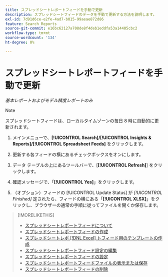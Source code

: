 ```yaml
---
title: スプレッドシートレポートフィードを手動で更新
description: スプレッドシートフィードのデータを手動で更新する方法を説明します。
exl-id: 7d91d6ce-e2fe-4ad7-b015-99aeae872d86
feature: Search Reports
source-git-commit: e16bc62127a708de8f4deb1eddfa53a14405cbc2
workflow-type: tm+mt
source-wordcount: '134'
ht-degree: 0%

---
```


# スプレッドシートレポートフィードを手動で更新

*基本レポートおよびモデル精度レポートのみ*

>[!NOTE]
>
>スプレッドシートフィードは、ローカルタイムゾーンの毎日 8 時に自動的に更新されます。

1. メインメニューで、**[!UICONTROL Search]/[!UICONTROL Insights & Reports]/[!UICONTROL Spreadsheet Feeds]** をクリックします。

1. 更新する各フィードの横にあるチェックボックスをオンにします。

1. データ テーブルの上にあるツールバーで、[**[!UICONTROL Refresh]**] をクリックします。

1. 確認メッセージで、「**[!UICONTROL Yes]**」をクリックします。

1. （オプション）フィードの [!UICONTROL Update Status] が *[!UICONTROL Finished]* 定されたら、フィードの横にある「**[!UICONTROL XLSX]**」をクリックし、ブラウザーの通常の手順に従ってファイルを開くか保存します。

>[!MORELIKETHIS]
>
>* [ スプレッドシートレポートフィードについて ](spreadsheet-feed-about.md)
>* [ スプレッドシートレポートフィードの作成 ](spreadsheet-feed-create.md)
>* [ スプレッドシートレポ  [!DNL Excel]  トフィード用のテンプレートの作成 ](spreadsheet-feed-create-excel-template.md)
>* [ スプレッドシートレポートフィード設定の編集 ](spreadsheet-feed-edit.md)
>* [ スプレッドシートレポートフィードの設定 ](spreadsheet-feed-settings.md)
>* [ スプレッドシートレポートフィードファイルの表示または保存 ](spreadsheet-feed-view-or-save.md)
>* [ スプレッドシートレポートフィードの削除 ](spreadsheet-feed-delete.md)

